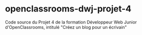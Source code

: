 # openclassrooms-dwj-projet-4
Code source du Projet 4 de la formation Développeur Web Junior d'OpenClassrooms, intitulé "Créez un blog pour un écrivain"
